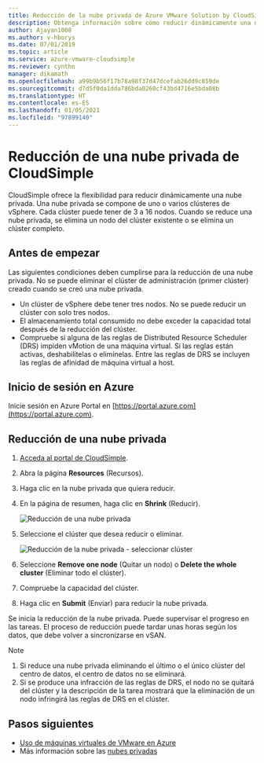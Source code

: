 ```yaml
---
title: Reducción de la nube privada de Azure VMware Solution by CloudSimple
description: Obtenga información sobre cómo reducir dinámicamente una nube privada en CloudSimple mediante la eliminación de un nodo de un clúster de vSphere existente o de un clúster completo.
author: Ajayan1008
ms.author: v-hborys
ms.date: 07/01/2019
ms.topic: article
ms.service: azure-vmware-cloudsimple
ms.reviewer: cynthn
manager: dikamath
ms.openlocfilehash: a99b9b56f17b78a98f37d47dcefab26dd9c859de
ms.sourcegitcommit: d7d5f0da1dda786bda0260cf43bd4716e5bda08b
ms.translationtype: HT
ms.contentlocale: es-ES
ms.lasthandoff: 01/05/2021
ms.locfileid: "97899140"
---
```

# <a name="shrink-a-cloudsimple-private-cloud"></a>Reducción de una nube privada de CloudSimple

CloudSimple ofrece la flexibilidad para reducir dinámicamente una nube privada.  Una nube privada se compone de uno o varios clústeres de vSphere. Cada clúster puede tener de 3 a 16 nodos. Cuando se reduce una nube privada, se elimina un nodo del clúster existente o se elimina un clúster completo. 

## <a name="before-you-begin"></a>Antes de empezar

Las siguientes condiciones deben cumplirse para la reducción de una nube privada.  No se puede eliminar el clúster de administración (primer clúster) creado cuando se creó una nube privada.

* Un clúster de vSphere debe tener tres nodos.  No se puede reducir un clúster con solo tres nodos.
* El almacenamiento total consumido no debe exceder la capacidad total después de la reducción del clúster.
* Compruebe si alguna de las reglas de Distributed Resource Scheduler (DRS) impiden vMotion de una máquina virtual.  Si las reglas están activas, deshabilítelas o elimínelas.  Entre las reglas de DRS se incluyen las reglas de afinidad de máquina virtual a host.

## <a name="sign-in-to-azure"></a>Inicio de sesión en Azure

Inicie sesión en Azure Portal en [https://portal.azure.com](https://portal.azure.com).

## <a name="shrink-a-private-cloud"></a>Reducción de una nube privada

1. [Acceda al portal de CloudSimple](access-cloudsimple-portal.md).

2. Abra la página **Resources** (Recursos).

3. Haga clic en la nube privada que quiera reducir.

4. En la página de resumen, haga clic en **Shrink** (Reducir).

    ![Reducción de una nube privada](media/shrink-private-cloud.png)

5. Seleccione el clúster que desea reducir o eliminar. 

    ![Reducción de la nube privada - seleccionar clúster](media/shrink-private-cloud-select-cluster.png)

6. Seleccione **Remove one node** (Quitar un nodo) o **Delete the whole cluster** (Eliminar todo el clúster). 

7. Compruebe la capacidad del clúster.

8. Haga clic en **Submit** (Enviar) para reducir la nube privada.

Se inicia la reducción de la nube privada.  Puede supervisar el progreso en las tareas.  El proceso de reducción puede tardar unas horas según los datos, que debe volver a sincronizarse en vSAN.

> [!NOTE]
> 1. Si reduce una nube privada eliminando el último o el único clúster del centro de datos, el centro de datos no se eliminará.
> 2. Si se produce una infracción de las reglas de DRS, el nodo no se quitará del clúster y la descripción de la tarea mostrará que la eliminación de un nodo infringirá las reglas de DRS en el clúster.    


## <a name="next-steps"></a>Pasos siguientes

* [Uso de máquinas virtuales de VMware en Azure](quickstart-create-vmware-virtual-machine.md)
* Más información sobre las [nubes privadas](cloudsimple-private-cloud.md)
